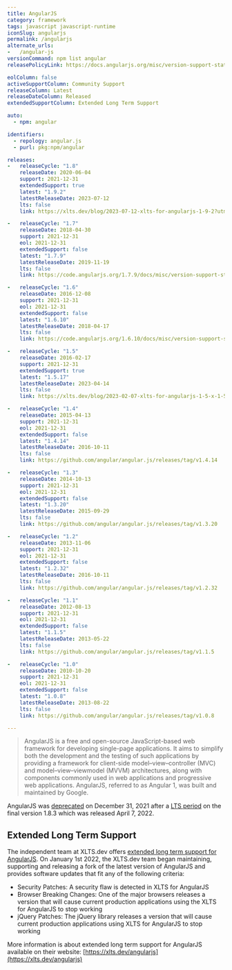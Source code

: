 ```yaml
---
title: AngularJS
category: framework
tags: javascript javascript-runtime
iconSlug: angularjs
permalink: /angularjs
alternate_urls:
-   /angular-js
versionCommand: npm list angular
releasePolicyLink: https://docs.angularjs.org/misc/version-support-status

eolColumn: false
activeSupportColumn: Community Support
releaseColumn: Latest
releaseDateColumn: Released
extendedSupportColumn: Extended Long Term Support

auto:
  - npm: angular

identifiers:
  - repology: angular.js
  - purl: pkg:npm/angular

releases:
-   releaseCycle: "1.8"
    releaseDate: 2020-06-04
    support: 2021-12-31
    extendedSupport: true
    latest: "1.9.2"
    latestReleaseDate: 2023-07-12
    lts: false
    link: https://xlts.dev/blog/2023-07-12-xlts-for-angularjs-1-9-2?utm_source=endoflife.date&utm_medium=open-source-pr&utm_campaign=xlts-angularjs-blog&utm_content=pr-link

-   releaseCycle: "1.7"
    releaseDate: 2018-04-30
    support: 2021-12-31
    eol: 2021-12-31
    extendedSupport: false
    latest: "1.7.9"
    latestReleaseDate: 2019-11-19
    lts: false
    link: https://code.angularjs.org/1.7.9/docs/misc/version-support-status

-   releaseCycle: "1.6"
    releaseDate: 2016-12-08
    support: 2021-12-31
    eol: 2021-12-31
    extendedSupport: false
    latest: "1.6.10"
    latestReleaseDate: 2018-04-17
    lts: false
    link: https://code.angularjs.org/1.6.10/docs/misc/version-support-status

-   releaseCycle: "1.5"
    releaseDate: 2016-02-17
    support: 2021-12-31
    extendedSupport: true
    latest: "1.5.17"
    latestReleaseDate: 2023-04-14
    lts: false
    link: https://xlts.dev/blog/2023-02-07-xlts-for-angularjs-1-5-x-1-5-17?utm_source=endoflife.date&utm_medium=open-source-pr&utm_campaign=xlts-angularjs-blog&utm_content=pr-link

-   releaseCycle: "1.4"
    releaseDate: 2015-04-13
    support: 2021-12-31
    eol: 2021-12-31
    extendedSupport: false
    latest: "1.4.14"
    latestReleaseDate: 2016-10-11
    lts: false
    link: https://github.com/angular/angular.js/releases/tag/v1.4.14

-   releaseCycle: "1.3"
    releaseDate: 2014-10-13
    support: 2021-12-31
    eol: 2021-12-31
    extendedSupport: false
    latest: "1.3.20"
    latestReleaseDate: 2015-09-29
    lts: false
    link: https://github.com/angular/angular.js/releases/tag/v1.3.20

-   releaseCycle: "1.2"
    releaseDate: 2013-11-06
    support: 2021-12-31
    eol: 2021-12-31
    extendedSupport: false
    latest: "1.2.32"
    latestReleaseDate: 2016-10-11
    lts: false
    link: https://github.com/angular/angular.js/releases/tag/v1.2.32

-   releaseCycle: "1.1"
    releaseDate: 2012-08-13
    support: 2021-12-31
    eol: 2021-12-31
    extendedSupport: false
    latest: "1.1.5"
    latestReleaseDate: 2013-05-22
    lts: false
    link: https://github.com/angular/angular.js/releases/tag/v1.1.5

-   releaseCycle: "1.0"
    releaseDate: 2010-10-20
    support: 2021-12-31
    eol: 2021-12-31
    extendedSupport: false
    latest: "1.0.8"
    latestReleaseDate: 2013-08-22
    lts: false
    link: https://github.com/angular/angular.js/releases/tag/v1.0.8

---
```


> AngularJS is a free and open-source JavaScript-based web framework for developing single-page applications. It aims to simplify both the development and the testing of such applications by providing a framework for client-side model–view–controller (MVC) and model–view–viewmodel (MVVM) architectures, along with components commonly used in web applications and progressive web applications. AngularJS, referred to as Angular 1, was built and maintained by Google.

AngularJS was [deprecated](https://docs.angularjs.org/misc/version-support-status) on December 31, 2021 after a [LTS period](https://blog.angular.io/stable-angularjs-and-long-term-support-7e077635ee9c) on the final version 1.8.3 which was released April 7, 2022.

## Extended Long Term Support

The independent team at XLTS.dev offers [extended long term support for AngularJS](https://xlts.dev/angularjs?utm_source=endoflife.date&utm_medium=open-source-pr&utm_campaign=xlts-angularjs-blog&utm_content=pr-link). On January 1st 2022, the XLTS.dev team began maintaining, supporting and releasing a fork of the latest version of AngularJS and provides software updates that fit any of the following criteria:

- Security Patches: A security flaw is detected in XLTS for AngularJS
- Browser Breaking Changes: One of the major browsers releases a version that will cause current production applications using the XLTS for AngularJS to stop working
- jQuery Patches: The jQuery library releases a version that will cause current production applications using XLTS for AngularJS to stop working

More information is about extended long term support for AngularJS available on their website: [https://xlts.dev/angularjs](https://xlts.dev/angularjs)
